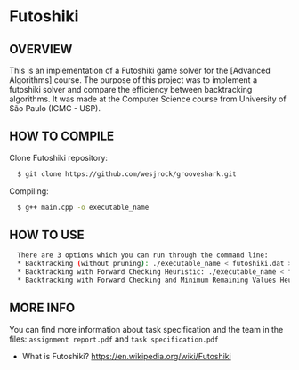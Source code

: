 # Futoshiki

OVERVIEW
--------------------------------------------------
This is an implementation of a Futoshiki game solver for the [Advanced Algorithms] course. The purpose of this project was to implement a futoshiki solver and compare the efficiency between backtracking algorithms.  It was made at the Computer Science course from University of São Paulo (ICMC - USP).

HOW TO COMPILE
--------------------------------------------------

Clone Futoshiki repository:

```bash
  $ git clone https://github.com/wesjrock/grooveshark.git
```

Compiling:

```bash
  $ g++ main.cpp -o executable_name
```

HOW TO USE
--------------------------------------------------

```bash
  There are 3 options which you can run through the command line:
  * Backtracking (without pruning): ./executable_name < futoshiki.dat > output_filename.txt
  * Backtracking with Forward Checking Heuristic: ./executable_name < futoshiki.dat > output_filename.txt
  * Backtracking with Forward Checking and Minimum Remaining Values Heuristic: ./executable_name < futoshiki.dat > output_filename.txt
```

MORE INFO
--------------------------------------------------

You can find more information about task specification and the team in the files: `assignment report.pdf` and `task specification.pdf`

* What is Futoshiki? <https://en.wikipedia.org/wiki/Futoshiki>
